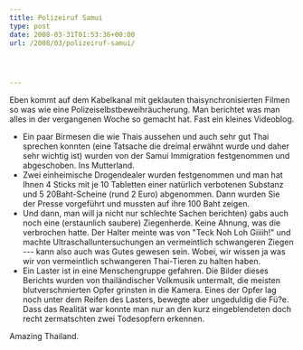 ```yaml
---
title: Polizeiruf Samui
type: post
date: 2008-03-31T01:53:36+00:00
url: /2008/03/polizeiruf-samui/




---
```

Eben kommt auf dem Kabelkanal mit geklauten thaisynchronisierten Filmen so was wie eine Polizeiselbstbeweihräucherung. Man berichtet was man alles in der vergangenen Woche so gemacht hat. Fast ein kleines Videoblog.

  * Ein paar Birmesen die wie Thais aussehen und auch sehr gut Thai sprechen konnten (eine Tatsache die dreimal erwähnt wurde und daher sehr wichtig ist) wurden von der Samui Immigration festgenommen und abgeschoben. Ins Mutterland.
  * Zwei einheimische Drogendealer wurden festgenommen und man hat Ihnen 4 Sticks mit je 10 Tabletten einer natürlich verbotenen Substanz und 5 20Baht-Scheine (rund 2 Euro) abgenommen. Dann wurden Sie der Presse vorgeführt und mussten auf ihre 100 Baht zeigen.
  * Und dann, man will ja nicht nur schlechte Sachen berichten) gabs auch noch eine (erstaunlich saubere) Ziegenherde. Keine Ahnung, was die verbrochen hatte. Der Halter meinte was von "Teck Noh Loh Giiiih!" und machte Ultraschalluntersuchungen an vermeintlich schwangeren Ziegen --- kann also auch was Gutes gewesen sein. Wobei, wir wissen ja was wir von vermeintlich schwangeren Thai-Tieren zu halten haben.
  * Ein Laster ist in eine Menschengruppe gefahren. Die Bilder dieses Berichts wurden von thailändischer Volkmusik untermalt, die meisten blutverschmierten Opfer grinsten in die Kamera. Eines der Opfer lag noch unter dem Reifen des Lasters, bewegte aber ungeduldig die Fü?e. Dass das Realität war konnte man nur an den kurz eingeblendeten doch recht zermatschten zwei Todesopfern erkennen.

Amazing Thailand.
